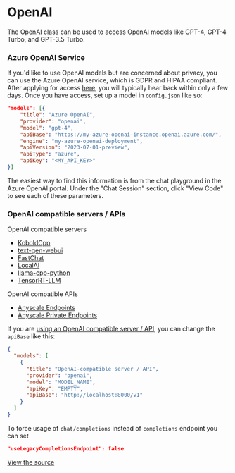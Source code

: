 # OpenAI

The OpenAI class can be used to access OpenAI models like GPT-4, GPT-4 Turbo, and GPT-3.5 Turbo.

### Azure OpenAI Service

If you'd like to use OpenAI models but are concerned about privacy, you can use the Azure OpenAI service, which is GDPR and HIPAA compliant. After applying for access [here](https://azure.microsoft.com/en-us/products/ai-services/openai-service), you will typically hear back within only a few days. Once you have access, set up a model in `config.json` like so:

```json
"models": [{
    "title": "Azure OpenAI",
    "provider": "openai",
    "model": "gpt-4",
    "apiBase": "https://my-azure-openai-instance.openai.azure.com/",
    "engine": "my-azure-openai-deployment",
    "apiVersion": "2023-07-01-preview",
    "apiType": "azure",
    "apiKey": "<MY_API_KEY>"
}]
```

The easiest way to find this information is from the chat playground in the Azure OpenAI portal. Under the "Chat Session" section, click "View Code" to see each of these parameters.

### OpenAI compatible servers / APIs

OpenAI compatible servers

- [KoboldCpp](https://github.com/lostruins/koboldcpp)
- [text-gen-webui](https://github.com/oobabooga/text-generation-webui/tree/main/extensions/openai#setup--installation)
- [FastChat](https://github.com/lm-sys/FastChat/blob/main/docs/openai_api.md)
- [LocalAI](https://localai.io/basics/getting_started/)
- [llama-cpp-python](https://github.com/abetlen/llama-cpp-python#web-server)
- [TensorRT-LLM](https://github.com/NVIDIA/trt-llm-as-openai-windows?tab=readme-ov-file#examples)

OpenAI compatible APIs

- [Anyscale Endpoints](https://github.com/continuedev/deploy-os-code-llm#others)
- [Anyscale Private Endpoints](https://github.com/continuedev/deploy-os-code-llm#anyscale-private-endpoints)

If you are [using an OpenAI compatible server / API](../../setup/select-provider#local), you can change the `apiBase` like this:

```json title="~/.continue/config.json"
{
  "models": [
    {
      "title": "OpenAI-compatible server / API",
      "provider": "openai",
      "model": "MODEL_NAME",
      "apiKey": "EMPTY",
      "apiBase": "http://localhost:8000/v1"
    }
  ]
}
```

To force usage of `chat/completions` instead of `completions` endpoint you can set

```json
"useLegacyCompletionsEndpoint": false
```

[View the source](https://github.com/trypear/pearai-submodule/blob/main/core/llm/llms/OpenAI.ts)
